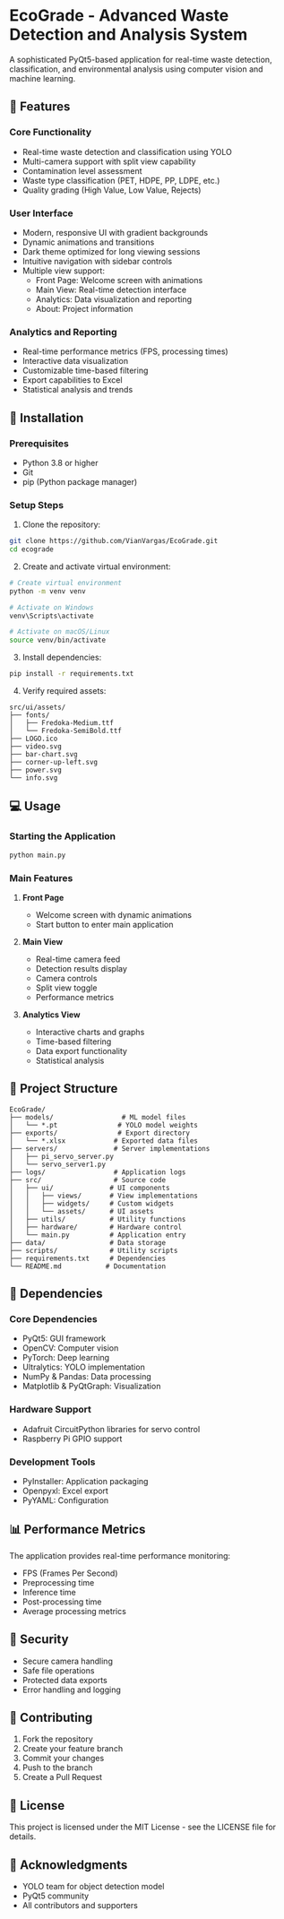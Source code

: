 # EcoGrade - Advanced Waste Detection and Analysis System

A sophisticated PyQt5-based application for real-time waste detection, classification, and environmental analysis using computer vision and machine learning.

## 🌟 Features

### Core Functionality

- Real-time waste detection and classification using YOLO
- Multi-camera support with split view capability
- Contamination level assessment
- Waste type classification (PET, HDPE, PP, LDPE, etc.)
- Quality grading (High Value, Low Value, Rejects)

### User Interface

- Modern, responsive UI with gradient backgrounds
- Dynamic animations and transitions
- Dark theme optimized for long viewing sessions
- Intuitive navigation with sidebar controls
- Multiple view support:
  - Front Page: Welcome screen with animations
  - Main View: Real-time detection interface
  - Analytics: Data visualization and reporting
  - About: Project information

### Analytics and Reporting

- Real-time performance metrics (FPS, processing times)
- Interactive data visualization
- Customizable time-based filtering
- Export capabilities to Excel
- Statistical analysis and trends

## 🚀 Installation

### Prerequisites

- Python 3.8 or higher
- Git
- pip (Python package manager)

### Setup Steps

1. Clone the repository:

```bash
git clone https://github.com/VianVargas/EcoGrade.git
cd ecograde
```

2. Create and activate virtual environment:

```bash
# Create virtual environment
python -m venv venv

# Activate on Windows
venv\Scripts\activate

# Activate on macOS/Linux
source venv/bin/activate
```

3. Install dependencies:

```bash
pip install -r requirements.txt
```

4. Verify required assets:

```
src/ui/assets/
├── fonts/
│   ├── Fredoka-Medium.ttf
│   └── Fredoka-SemiBold.ttf
├── LOGO.ico
├── video.svg
├── bar-chart.svg
├── corner-up-left.svg
├── power.svg
└── info.svg
```

## 💻 Usage

### Starting the Application

```bash
python main.py
```

### Main Features

1. **Front Page**

   - Welcome screen with dynamic animations
   - Start button to enter main application

2. **Main View**

   - Real-time camera feed
   - Detection results display
   - Camera controls
   - Split view toggle
   - Performance metrics

3. **Analytics View**
   - Interactive charts and graphs
   - Time-based filtering
   - Data export functionality
   - Statistical analysis

## 📁 Project Structure

```
EcoGrade/
├── models/                 # ML model files
│   └── *.pt               # YOLO model weights
├── exports/               # Export directory
│   └── *.xlsx            # Exported data files
├── servers/              # Server implementations
│   ├── pi_servo_server.py
│   └── servo_server1.py
├── logs/                 # Application logs
├── src/                  # Source code
│   ├── ui/              # UI components
│   │   ├── views/       # View implementations
│   │   ├── widgets/     # Custom widgets
│   │   └── assets/      # UI assets
│   ├── utils/           # Utility functions
│   ├── hardware/        # Hardware control
│   └── main.py          # Application entry
├── data/                # Data storage
├── scripts/             # Utility scripts
├── requirements.txt     # Dependencies
└── README.md           # Documentation
```

## 🔧 Dependencies

### Core Dependencies

- PyQt5: GUI framework
- OpenCV: Computer vision
- PyTorch: Deep learning
- Ultralytics: YOLO implementation
- NumPy & Pandas: Data processing
- Matplotlib & PyQtGraph: Visualization

### Hardware Support

- Adafruit CircuitPython libraries for servo control
- Raspberry Pi GPIO support

### Development Tools

- PyInstaller: Application packaging
- Openpyxl: Excel export
- PyYAML: Configuration

## 📊 Performance Metrics

The application provides real-time performance monitoring:

- FPS (Frames Per Second)
- Preprocessing time
- Inference time
- Post-processing time
- Average processing metrics

## 🔐 Security

- Secure camera handling
- Safe file operations
- Protected data exports
- Error handling and logging

## 🤝 Contributing

1. Fork the repository
2. Create your feature branch
3. Commit your changes
4. Push to the branch
5. Create a Pull Request

## 📝 License

This project is licensed under the MIT License - see the LICENSE file for details.

## 🙏 Acknowledgments

- YOLO team for object detection model
- PyQt5 community
- All contributors and supporters
